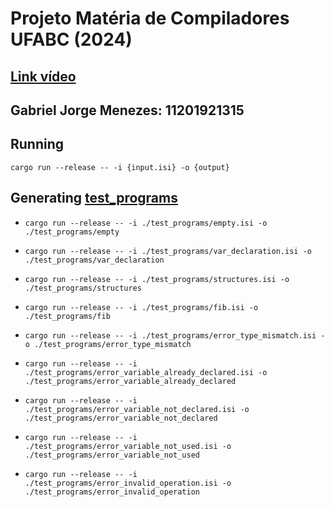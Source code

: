 # Projeto Matéria de Compiladores UFABC (2024)

## [Link vídeo](https://youtu.be/JvIuzgGkmOs)

## Gabriel Jorge Menezes: 11201921315

## Running

`cargo run --release -- -i {input.isi} -o {output}`

## Generating [test_programs](./test_programs)

* `cargo run --release -- -i ./test_programs/empty.isi -o ./test_programs/empty`
* `cargo run --release -- -i ./test_programs/var_declaration.isi -o ./test_programs/var_declaration`
* `cargo run --release -- -i ./test_programs/structures.isi -o ./test_programs/structures`
* `cargo run --release -- -i ./test_programs/fib.isi -o ./test_programs/fib`

* `cargo run --release -- -i ./test_programs/error_type_mismatch.isi -o ./test_programs/error_type_mismatch`
* `cargo run --release -- -i ./test_programs/error_variable_already_declared.isi -o ./test_programs/error_variable_already_declared`
* `cargo run --release -- -i ./test_programs/error_variable_not_declared.isi -o ./test_programs/error_variable_not_declared`
* `cargo run --release -- -i ./test_programs/error_variable_not_used.isi -o ./test_programs/error_variable_not_used`
* `cargo run --release -- -i ./test_programs/error_invalid_operation.isi -o ./test_programs/error_invalid_operation`